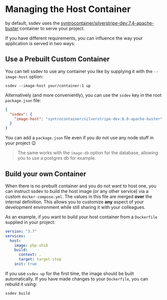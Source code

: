 # Managing the Host Container

by default, ssdev uses the [syntrocontainer/silverstripe-dev:7.4-apache-buster](https://hub.docker.com/r/syntrocontainer/silverstripe-dev/tags)
container to serve your project.

If you have different requirements, you can influence the way your application
is served in two ways:

## Use a Prebuilt Custom Container
You can tell ssdev to use any container you like by supplying it with the `--image-host`
option:
```
ssdev --image-host your/container:1 up
```
Alternatively (and more conveniently), you can use the `ssdev` key in the root `package.json`
file:
```json
{
  "ssdev": {
    "image-host": "syntrocontainer/silverstripe-dev:8.0-apache-buster"
  }
}
```
You can add a `package.json` file even if you do not use any node stuff in your project 😉
> The same works with the `image-db` option for the database, allowing you to use
> a postgres db for example.

## Build your own Container
When there is no prebuilt container and you do not want to host one, you can
instruct ssdev to build the host image (or any other service) via a custom
`docker-compose.yml`. The values in this file are merged **over** the internal
definition. This allows you to customize **any** aspect of your development
environment while still sharing it with your colleagues.

As an example, if you want to build your host container from a `Dockerfile`
supplied in your project:

```yml
version: "3.7"
services:
  host:
    image: php-shib
    build:
      context: .
      target: target-step
    init: true
```

If you use `ssdev up` for the first time, the image should be built automatically.
If you have made changes to your `Dockerfile`, you can rebuild it using:
```
ssdev build
```
